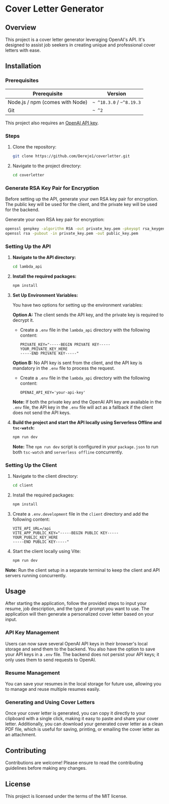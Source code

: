 # Cover Letter Generator

## Overview
This project is a cover letter generator leveraging OpenAI's API. It's designed to assist job seekers in creating unique and professional cover letters with ease.

## Installation

### Prerequisites
| Prerequisite                                | Version |
| ------------------------------------------- | ------- |
| Node.js / npm (comes with Node)             | `~ ^18.3.0` / `~^8.19.3` |
| Git                                         | `~ ^2` |

This project also requires an [OpenAI API key](https://platform.openai.com/docs/quickstart/step-2-setup-your-api-key).

### Steps
1. Clone the repository: 
   ```bash
   git clone https://github.com/Dereje1/coverletter.git
   ```
2. Navigate to the project directory: 
   ```bash
   cd coverletter
   ```

### Generate RSA Key Pair for Encryption
Before setting up the API, generate your own RSA key pair for encryption. The public key will be used for the client, and the private key will be used for the backend.

Generate your own RSA key pair for encryption:
```bash
openssl genpkey -algorithm RSA -out private_key.pem -pkeyopt rsa_keygen_bits:2048
openssl rsa -pubout -in private_key.pem -out public_key.pem
```

### Setting Up the API
1. **Navigate to the API directory:** 
   ```bash
   cd lambda_api
   ```
2. **Install the required packages:** 
   ```bash
   npm install
   ```
3. **Set Up Environment Variables:**

   You have two options for setting up the environment variables:

   **Option A:** The client sends the API key, and the private key is required to decrypt it.
   - Create a `.env` file in the `lambda_api` directory with the following content:
     ```env
     PRIVATE_KEY="-----BEGIN PRIVATE KEY-----
     YOUR_PRIVATE_KEY_HERE
     -----END PRIVATE KEY-----"
     ```

   **Option B:** No API key is sent from the client, and the API key is mandatory in the `.env` file to process the request.
   - Create a `.env` file in the `lambda_api` directory with the following content:
     ```env
     OPENAI_API_KEY='your-api-key'
     ```

   **Note:** If both the private key and the OpenAI API key are available in the `.env` file, the API key in the `.env` file will act as a fallback if the client does not send the API keys.

4. **Build the project and start the API locally using Serverless Offline and `tsc-watch`:** 
   ```bash
   npm run dev
   ```

   **Note:** The `npm run dev` script is configured in your `package.json` to run both `tsc-watch` and `serverless offline` concurrently.

### Setting Up the Client
1. Navigate to the client directory:
   ```bash
   cd client
   ```
2. Install the required packages: 
   ```bash
   npm install
   ```
3. Create a `.env.development` file in the `client` directory and add the following content:
   ```env
   VITE_API_URL=/api
   VITE_APP_PUBLIC_KEY="-----BEGIN PUBLIC KEY-----
   YOUR_PUBLIC_KEY_HERE
   -----END PUBLIC KEY-----"
   ```
4. Start the client locally using Vite:
   ```bash
   npm run dev
   ```
**Note:** Run the client setup in a separate terminal to keep the client and API servers running concurrently.

## Usage
After starting the application, follow the provided steps to input your resume, job description, and the type of prompt you want to use. The application will then generate a personalized cover letter based on your input.

### API Key Management
Users can now save several OpenAI API keys in their browser's local storage and send them to the backend. You also have the option to save your API keys in a `.env` file. The backend does not persist your API keys; it only uses them to send requests to OpenAI.

### Resume Management
You can save your resumes in the local storage for future use, allowing you to manage and reuse multiple resumes easily. 

### Generating and Using Cover Letters
Once your cover letter is generated, you can copy it directly to your clipboard with a single click, making it easy to paste and share your cover letter. Additionally, you can download your generated cover letter as a clean PDF file, which is useful for saving, printing, or emailing the cover letter as an attachment.

## Contributing
Contributions are welcome! Please ensure to read the contributing guidelines before making any changes.

## License
This project is licensed under the terms of the MIT license.